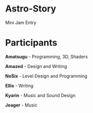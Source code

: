 # Astro-Story
 Mini Jam Entry


# Participants
**Amatsugu** - Programming, 3D, Shaders

**Amazed** - Design and Writing

**NoSix** - Level Design and Programming

**Ellis** - Writing

**Kyarin** - Music and Sound Design

**Jeager** - Music
